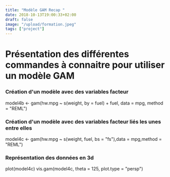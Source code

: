 ```yaml
---
title: "Modèle GAM Recap "
date: 2018-10-13T19:00:33+02:00
draft: false
image: "/upload/formation.jpeg"
tags: ["project"]
---
```



# Présentation des différentes commandes à connaitre pour utiliser un modèle GAM

### Création d'un modèle avec des variables facteur
model4b <- gam(hw.mpg ~ s(weight, by = fuel) + fuel, data = mpg, method = "REML")

### Création d'un modèle avec des variables facteur liés les unes entre elles
model4c <- gam(hw.mpg ~ s(weight, fuel, bs = "fs"),data = mpg,method = "REML")

### Représentation des données en 3d
plot(model4c)
vis.gam(model4c, theta = 125, plot.type = "persp")
